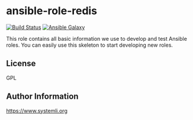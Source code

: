 # ansible-role-redis

[![Build Status](https://travis-ci.org/systemli/ansible-role-skeleton.svg?branch=master)](https://travis-ci.org/systemli/ansible-role-skeleton) [![Ansible Galaxy](http://img.shields.io/badge/ansible--galaxy-skeleton-blue.svg)](https://galaxy.ansible.com/systemli/skeleton/)

This role contains all basic information we use to develop and test Ansible roles. You can easily use this skeleton to start developing new roles.

## License

GPL

## Author Information

https://www.systemli.org
